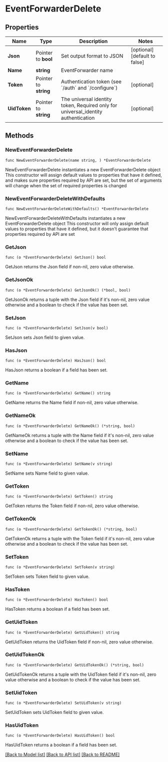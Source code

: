 # EventForwarderDelete

## Properties

Name | Type | Description | Notes
------------ | ------------- | ------------- | -------------
**Json** | Pointer to **bool** | Set output format to JSON | [optional] [default to false]
**Name** | **string** | EventForwarder name | 
**Token** | Pointer to **string** | Authentication token (see &#x60;/auth&#x60; and &#x60;/configure&#x60;) | [optional] 
**UidToken** | Pointer to **string** | The universal identity token, Required only for universal_identity authentication | [optional] 

## Methods

### NewEventForwarderDelete

`func NewEventForwarderDelete(name string, ) *EventForwarderDelete`

NewEventForwarderDelete instantiates a new EventForwarderDelete object
This constructor will assign default values to properties that have it defined,
and makes sure properties required by API are set, but the set of arguments
will change when the set of required properties is changed

### NewEventForwarderDeleteWithDefaults

`func NewEventForwarderDeleteWithDefaults() *EventForwarderDelete`

NewEventForwarderDeleteWithDefaults instantiates a new EventForwarderDelete object
This constructor will only assign default values to properties that have it defined,
but it doesn't guarantee that properties required by API are set

### GetJson

`func (o *EventForwarderDelete) GetJson() bool`

GetJson returns the Json field if non-nil, zero value otherwise.

### GetJsonOk

`func (o *EventForwarderDelete) GetJsonOk() (*bool, bool)`

GetJsonOk returns a tuple with the Json field if it's non-nil, zero value otherwise
and a boolean to check if the value has been set.

### SetJson

`func (o *EventForwarderDelete) SetJson(v bool)`

SetJson sets Json field to given value.

### HasJson

`func (o *EventForwarderDelete) HasJson() bool`

HasJson returns a boolean if a field has been set.

### GetName

`func (o *EventForwarderDelete) GetName() string`

GetName returns the Name field if non-nil, zero value otherwise.

### GetNameOk

`func (o *EventForwarderDelete) GetNameOk() (*string, bool)`

GetNameOk returns a tuple with the Name field if it's non-nil, zero value otherwise
and a boolean to check if the value has been set.

### SetName

`func (o *EventForwarderDelete) SetName(v string)`

SetName sets Name field to given value.


### GetToken

`func (o *EventForwarderDelete) GetToken() string`

GetToken returns the Token field if non-nil, zero value otherwise.

### GetTokenOk

`func (o *EventForwarderDelete) GetTokenOk() (*string, bool)`

GetTokenOk returns a tuple with the Token field if it's non-nil, zero value otherwise
and a boolean to check if the value has been set.

### SetToken

`func (o *EventForwarderDelete) SetToken(v string)`

SetToken sets Token field to given value.

### HasToken

`func (o *EventForwarderDelete) HasToken() bool`

HasToken returns a boolean if a field has been set.

### GetUidToken

`func (o *EventForwarderDelete) GetUidToken() string`

GetUidToken returns the UidToken field if non-nil, zero value otherwise.

### GetUidTokenOk

`func (o *EventForwarderDelete) GetUidTokenOk() (*string, bool)`

GetUidTokenOk returns a tuple with the UidToken field if it's non-nil, zero value otherwise
and a boolean to check if the value has been set.

### SetUidToken

`func (o *EventForwarderDelete) SetUidToken(v string)`

SetUidToken sets UidToken field to given value.

### HasUidToken

`func (o *EventForwarderDelete) HasUidToken() bool`

HasUidToken returns a boolean if a field has been set.


[[Back to Model list]](../README.md#documentation-for-models) [[Back to API list]](../README.md#documentation-for-api-endpoints) [[Back to README]](../README.md)


